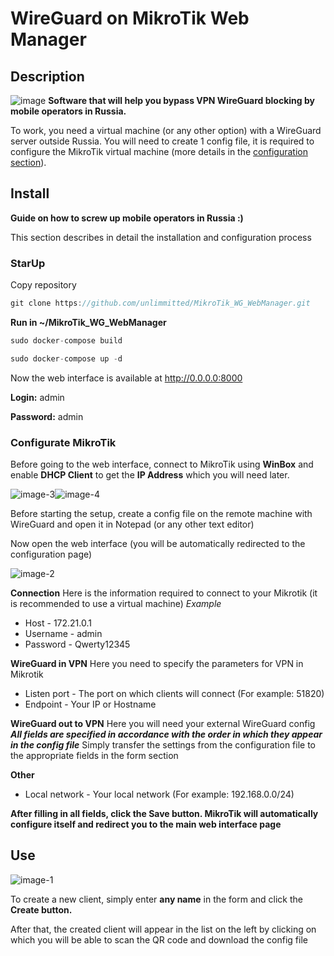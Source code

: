 # WireGuard on MikroTik Web Manager
## Description
![image](https://github.com/unlimmitted/MikroTik_WG_WebManager/assets/108941648/bd087803-ebe6-4625-9b91-42f7c6e48cf2)
__Software that will help you bypass VPN WireGuard blocking by mobile operators in Russia.__

To work, you need a virtual machine (or any other option) with a WireGuard server outside Russia. You will need to create 1 config file, it is required to configure the MikroTik virtual machine (more details in the [configuration section](#configurate-mikrotik)).


## Install
__Guide on how to screw up mobile operators in Russia :)__

This section describes in detail the installation and configuration process

### StarUp
Copy repository
```cpp
git clone https://github.com/unlimmitted/MikroTik_WG_WebManager.git
```

__Run in ~/MikroTik_WG_WebManager__
```cpp
sudo docker-compose build
```
```cpp
sudo docker-compose up -d
```

Now the web interface is available at http://0.0.0.0:8000

__Login:__ admin 

__Password:__ admin

### Configurate MikroTik
Before going to the web interface, connect to MikroTik using __WinBox__ and enable __DHCP Client__ to get the __IP Address__ which you will need later.

![image-3](https://github.com/unlimmitted/MikroTik_WG_WebManager/assets/108941648/b3045dc5-69b7-49fd-be7f-c913ce903584)![image-4](https://github.com/unlimmitted/MikroTik_WG_WebManager/assets/108941648/ffcdaa57-eca4-4aec-95a5-348246cb06a1)

Before starting the setup, create a config file on the remote machine with WireGuard and open it in Notepad (or any other text editor)

Now open the web interface (you will be automatically redirected to the configuration page)

![image-2](https://github.com/unlimmitted/MikroTik_WG_WebManager/assets/108941648/60d3fd0b-cb34-49f3-a8d0-6c4fb0fc0b38)

__Connection__
Here is the information required to connect to your Mikrotik (it is recommended to use a virtual machine)
_Example_
* Host - 172.21.0.1
* Username - admin
* Password - Qwerty12345

__WireGuard in VPN__
Here you need to specify the parameters for VPN in Mikrotik
* Listen port - The port on which clients will connect (For example: 51820)
* Endpoint - Your IP or Hostname

__WireGuard out to VPN__
Here you will need your external WireGuard config
__*All fields are specified in accordance with the order in which they appear in the config file*__
Simply transfer the settings from the configuration file to the appropriate fields in the form section

__Other__
* Local network - Your local network (For example: 192.168.0.0/24)


__After filling in all fields, click the Save button. MikroTik will automatically configure itself and redirect you to the main web interface page__

## Use
![image-1](https://github.com/unlimmitted/MikroTik_WG_WebManager/assets/108941648/beb3d58d-9211-4107-9d56-ad48ed34d117)

To create a new client, simply enter __any name__ in the form and click the __Create button.__

After that, the created client will appear in the list on the left by clicking on which you will be able to scan the QR code and download the config file
